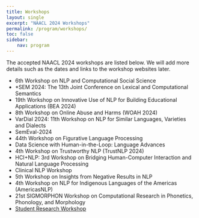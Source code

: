 ```yaml
---
title: Workshops
layout: single
excerpt: "NAACL 2024 Workshops"
permalink: /program/workshops/
toc: false
sidebar: 
    nav: program
---
```


The accepted NAACL 2024 workshops are listed below. We will add more details such as the dates and links to the workshop websites later.

* 6th Workshop on NLP and Computational Social Science
* *SEM 2024: The 13th Joint Conference on Lexical and Computational Semantics
* 19th Workshop on Innovative Use of NLP for Building Educational Applications (BEA 2024)
* 8th Workshop on Online Abuse and Harms (WOAH 2024)
* VarDial 2024: 11th Workshop on NLP for Similar Languages, Varieties and Dialects
* SemEval-2024
* 44th Workshop on Figurative Language Processing
* Data Science with Human-in-the-Loop: Language Advances
* 4th Workshop on Trustworthy NLP (TrustNLP 2024)
* HCI+NLP: 3rd Workshop on Bridging Human-Computer Interaction and Natural Language Processing
* Clinical NLP Workshop
* 5th Workshop on Insights from Negative Results in NLP
* 4th Workshop on NLP for Indigenous Languages of the Americas (AmericasNLP)
* 21st SIGMORPHON Workshop on Computational Research in Phonetics, Phonology, and Morphology 
* [Student Research Workshop](https://naacl2024-srw.github.io/)